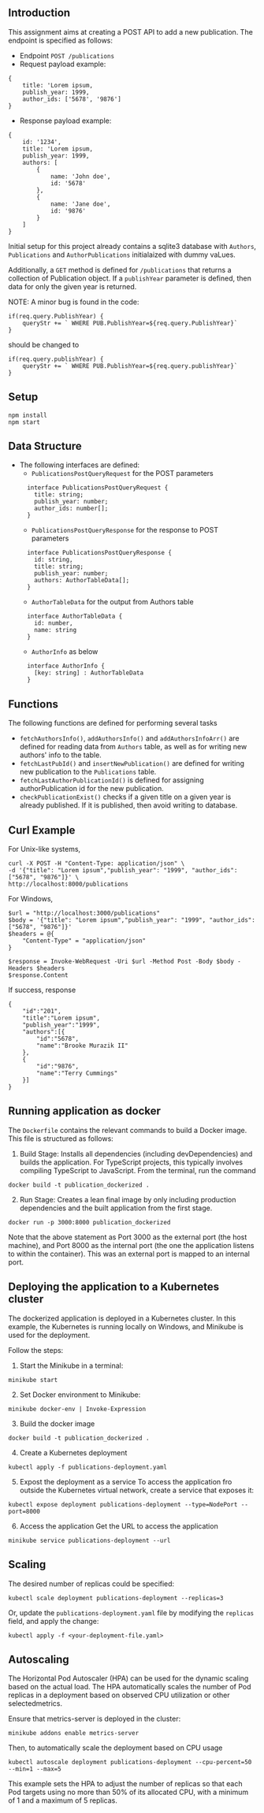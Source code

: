 ## Introduction

This assignment aims at creating a POST API to add a new
publication. The endpoint is specified as follows:

* Endpoint `POST /publications`
* Request payload example:
```
{
    title: 'Lorem ipsum,
    publish_year: 1999,
    author_ids: ['5678', '9876']
}
```
* Response payload example:
```
{
    id: '1234',
    title: 'Lorem ipsum,
    publish_year: 1999,
    authors: [
        {
            name: 'John doe',
            id: '5678'
        },
        {
            name: 'Jane doe',
            id: '9876'
        }
    ]
}
```

Initial setup for this project already contains a sqlite3
database with `Authors`, `Publications` and 
`AuthorPublications` initialaized with dummy vaLues.

Additionally, a `GET` method is defined for `/publications`
that returns a collection of Publication object. If a 
`publishYear` parameter is defined, then data for only 
the given year is returned.

NOTE: A minor bug is found in the code:
```
if(req.query.PublishYear) {
    queryStr += ` WHERE PUB.PublishYear=${req.query.PublishYear}`
} 
```
should be changed to
```
if(req.query.publishYear) {
    queryStr += ` WHERE PUB.PublishYear=${req.query.publishYear}`
}
```

## Setup
```
npm install
npm start
```

## Data Structure
* The following interfaces are defined:
    * `PublicationsPostQueryRequest` for the POST parameters
    ```
      interface PublicationsPostQueryRequest {
        title: string;
        publish_year: number;
        author_ids: number[];
      }  
    ```
    * `PublicationsPostQueryResponse` for the response to 
      POST parameters
    ```
      interface PublicationsPostQueryResponse {
        id: string,
        title: string;
        publish_year: number;
        authors: AuthorTableData[];
      }
    ```
    * `AuthorTableData` for the output from Authors table
    ```
      interface AuthorTableData {
        id: number,
        name: string
      }
    ```
    * `AuthorInfo` as below
    ```
      interface AuthorInfo {
        [key: string] : AuthorTableData
      }
    ```
  
## Functions
The following functions are defined for performing several
tasks
* `fetchAuthorsInfo()`, `addAuthorsInfo()` and 
  `addAuthorsInfoArr()` are defined for reading data from
  `Authors` table, as well as for writing new authors'
  info to the table.
* `fetchLastPubId()` and `insertNewPublication()` are 
  defined for writing new publication to the 
  `Publications` table.
* `fetchLastAuthorPublicationId()` is defined for 
  assigning authorPublication id for the new publication.
* `checkPublicationExist()` checks if a given title on a 
  given year is already published. If it is published, 
  then avoid writing to database.
  
## Curl Example

For Unix-like systems,
```
curl -X POST -H "Content-Type: application/json" \
-d '{"title": "Lorem ipsum","publish_year": "1999", "author_ids":["5678", "9876"]}' \
http://localhost:8000/publications
```

For Windows, 
```
$url = "http://localhost:3000/publications"
$body = '{"title": "Lorem ipsum","publish_year": "1999", "author_ids":["5678", "9876"]}'
$headers = @{
    "Content-Type" = "application/json"
}

$response = Invoke-WebRequest -Uri $url -Method Post -Body $body -Headers $headers
$response.Content
```

If success, response
```
{
    "id":"201",
    "title":"Lorem ipsum",
    "publish_year":"1999",
    "authors":[{
        "id":"5678",
        "name":"Brooke Murazik II"
    },
    {
        "id":"9876",
        "name":"Terry Cummings"
    }]
}
```

## Running application as docker
The `Dockerfile` contains the relevant commands to build a Docker image. This file is structured as follows:

1. Build Stage: Installs all dependencies (including devDependencies) and builds the application. For TypeScript projects, this typically involves compiling 
TypeScript to JavaScript. From the terminal, run the command
```
docker build -t publication_dockerized .
```

2. Run Stage: Creates a lean final image by only including production dependencies and the built application from the first stage.
```
docker run -p 3000:8000 publication_dockerized
```
Note that the above statement as Port 3000 as the external port (the host machine), and Port 8000 as the internal port (the one the
application listens to within the container). This was an external port is mapped to an internal port.

## Deploying the application to a Kubernetes cluster
The dockerized application is deployed in a Kubernetes cluster. In this example, the Kubernetes is running locally on Windows, and Minikube
is used for the deployment.

Follow the steps:

1. Start the Minikube in a terminal:
```
minikube start
```

2. Set Docker environment to Minikube:
```
minikube docker-env | Invoke-Expression
```

3. Build the docker image
```
docker build -t publication_dockerized .
```

4. Create a Kubernetes deployment
```
kubectl apply -f publications-deployment.yaml
```

5. Expost the deployment as a service
To access the application fro outside the Kubernetes virtual network, create a service that exposes it:
```
kubectl expose deployment publications-deployment --type=NodePort --port=8000
```

6. Access the application
Get the URL to access the application
```
minikube service publications-deployment --url
```

## Scaling
The desired number of replicas could be specified:
```
kubectl scale deployment publications-deployment --replicas=3
```
Or, update  the `publications-deployment.yaml` file by modifying the `replicas` field, and apply the change:
```
kubectl apply -f <your-deployment-file.yaml>
```

## Autoscaling
The Horizontal Pod Autoscaler (HPA) can be used for the dynamic scaling based on the actual load. 
The HPA automatically scales the number of Pod replicas in a deployment based on observed CPU
utilization or other selectedmetrics.

Ensure that metrics-server is deployed in the cluster:
```
minikube addons enable metrics-server
```
Then, to automatically scale the deployment based on CPU usage
```
kubectl autoscale deployment publications-deployment --cpu-percent=50 --min=1 --max=5
```
This example sets the HPA to adjust the number of replicas so that each Pod targets using no more than 50% of its allocated CPU, with a minimum of 1 and a maximum of 5 replicas.